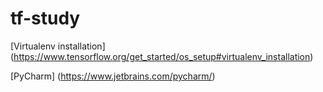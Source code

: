 # tf-study

[Virtualenv installation] (https://www.tensorflow.org/get_started/os_setup#virtualenv_installation)

[PyCharm] (https://www.jetbrains.com/pycharm/)
